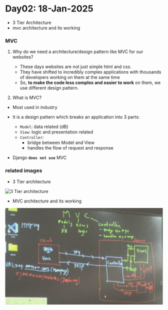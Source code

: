 # Day02: 18-Jan-2025

- 3 Tier Architecture
- mvc architecture and its working

### MVC

1. Why do we need a architecture/design pattern like MVC for our websites?

    - These days websites are not just simple html and css.
    - They have shifted to incredibly complex applications with thousands of developers working on them at the same time
    - So, **to make the code less complex and easier to work** on them, we use different design pattern.

2. What is MVC?
- Most used in industry
- It is a design pattern which breaks an application into 3 parts:
    - `Model`: data related (dB)
    - `View`: logic and presentation related
    - `Controller`: 
        - bridge between Model and View
        - handles the flow of request and response

- Django **`does not use`** MVC 

### related images

- 3 Tier architecture <br/>

![3 Tier architecture](https://www.zirous.com/wp-content/uploads/2022/10/Untitled-5-01.png)

- MVC architecture and its working <br/>

![mvc by Rajat sir](./day02_mvc.jpg)


